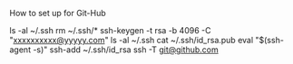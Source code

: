 How to set up for Git-Hub


ls -al ~/.ssh
rm ~/.ssh/*
ssh-keygen -t rsa -b 4096 -C "xxxxxxxxxx@yyyyy.com"
ls -al ~/.ssh
cat ~/.ssh/id_rsa.pub 
eval "$(ssh-agent -s)"
ssh-add ~/.ssh/id_rsa
ssh -T git@github.com

